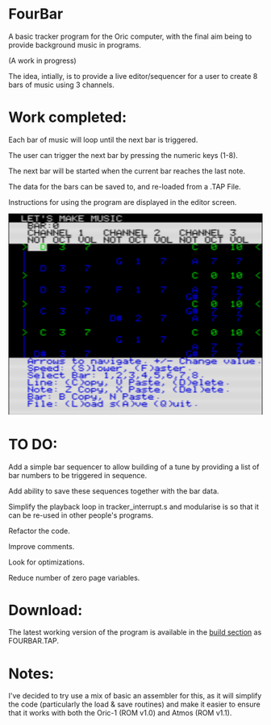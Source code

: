 # FourBar
A basic tracker program for the Oric computer, with the final aim being to provide background music in programs.

(A work in progress)

The idea, intially, is to provide a live editor/sequencer for a user to create 8 bars of music using 3 channels.

Work completed:
===============

Each bar of music will loop until the next bar is triggered. 

The user can trigger the next bar by pressing the numeric keys (1-8).

The next bar will be started when the current bar reaches the last note.

The data for the bars can be saved to, and re-loaded from a .TAP File.

Instructions for using the program are displayed in the editor screen.

![Bar Editor](BarEditor.png)

TO DO:
======
Add a simple bar sequencer to allow building of a tune by providing a list of bar numbers to be triggered in sequence.

Add ability to save these sequences together with the bar data.

Simplify the playback loop in tracker_interrupt.s and modularise is so that it can be re-used in other people's programs.

Refactor the code. 

Improve comments.

Look for optimizations.

Reduce number of zero page variables.


Download:
=========
The latest working version of the program is available in the [build section](/BUILD) as FOURBAR.TAP.


Notes:
======
I've decided to try use a mix of basic an assembler for this, as it will simplify the code (particularly the load & save routines) and make it easier to ensure that it works with both the
Oric-1 (ROM v1.0) and Atmos (ROM v1.1).






